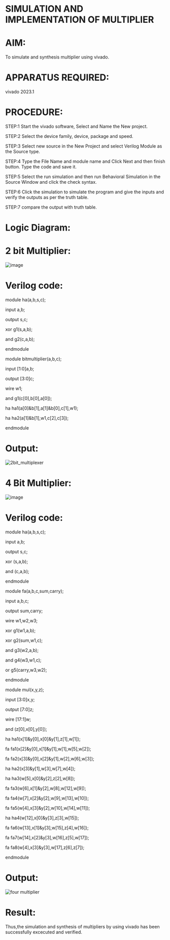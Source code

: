 # SIMULATION AND IMPLEMENTATION OF MULTIPLIER
# AIM: 
 To simulate and synthesis multiplier using vivado.

# APPARATUS REQUIRED:
vivado 2023.1
  
# PROCEDURE:

STEP:1 Start the vivado software, Select and Name the New project.

STEP:2 Select the device family, device, package and speed.

STEP:3 Select new source in the New Project and select Verilog Module as the Source type.

STEP:4 Type the File Name and module name and Click Next and then finish button. Type the code and save it.

STEP:5 Select the run simulation and then run Behavioral Simulation in the Source Window and click the check syntax.

STEP:6 Click the simulation to simulate the program and give the inputs and verify the outputs as per the truth table.

STEP:7 compare the output with truth table.

# Logic Diagram:

# 2 bit Multiplier:

![image](https://github.com/navaneethans/VLSI-LAB-EXP-3/assets/6987778/7713750f-65e6-41c0-8082-5005eac4031c)

# Verilog code:

module ha(a,b,s,c);

input a,b;

output s,c;

xor g1(s,a,b);

and g2(c,a,b);

endmodule

module bitmultiplier(a,b,c);

input [1:0]a,b;

output [3:0]c;

wire w1;

and g1(c[0],b[0],a[0]);

ha ha1(a[0]&b[1],a[1]&b[0],c[1],w1);

ha ha2(a[1]&b[1],w1,c[2],c[3]);

endmodule

# Output:

![2bit_multiplexer](https://github.com/Princyagnes/VLSI-LAB-EXP-3/assets/115100663/c91b5303-a8fe-4f14-ac71-641ea4e0caf9)


# 4 Bit Multiplier:

![image](https://github.com/navaneethans/VLSI-LAB-EXP-3/assets/6987778/d95215dd-8cf1-4e08-93cc-96adfdd7fbdc)


# Verilog code:

module ha(a,b,s,c);

input a,b;

output s,c;

xor (s,a,b);

and (c,a,b);

endmodule


module fa(a,b,c,sum,carry);

input a,b,c;

output sum,carry;

wire w1,w2,w3;

xor g1(w1,a,b);

xor g2(sum,w1,c);

and g3(w2,a,b);

and g4(w3,w1,c);

or g5(carry,w3,w2);

endmodule

module mul(x,y,z);

input [3:0]x,y;

output [7:0]z;

wire [17:1]w;

and (z[0],x[0],y[0]);

ha ha1(x[1]&y[0],x[0]&y[1],z[1],w[1]);

fa fa1(x[2]&y[0],x[1]&y[1],w[1],w[5],w[2]);

fa fa2(x[3]&y[0],x[2]&y[1],w[2],w[6],w[3]);

ha ha2(x[3]&y[1],w[3],w[7],w[4]);

ha ha3(w[5],x[0]&y[2],z[2],w[8]);

fa fa3(w[6],x[1]&y[2],w[8],w[12],w[9]);

fa fa4(w[7],x[2]&y[2],w[9],w[13],w[10]);

fa fa5(w[4],x[3]&y[2],w[10],w[14],w[11]);

ha ha4(w[12],x[0]&y[3],z[3],w[15]);

fa fa6(w[13],x[1]&y[3],w[15],z[4],w[16]);

fa fa7(w[14],x[2]&y[3],w[16],z[5],w[17]);

fa fa8(w[4],x[3]&y[3],w[17],z[6],z[7]);

endmodule


# Output:

![four multiplier](https://github.com/Princyagnes/VLSI-LAB-EXP-3/assets/115100663/4ea34a36-29fb-4539-9a44-7b34b9b0e73e)


# Result:

Thus,the simulation and synthesis of multipliers by using vivado has been successfully excecuted and verified.


